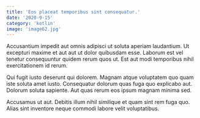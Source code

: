 ```yaml
---
title: 'Eos placeat temporibus sint consequatur.'
date: '2020-9-15'
category: 'kotlin'
image: 'image62.jpg'
---
```


Accusantium impedit aut omnis adipisci ut soluta aperiam laudantium. Ut excepturi maxime et aut aut ut dolor quibusdam esse. Laborum est vel tenetur consequuntur quidem rerum quos ut. Est aut modi temporibus nihil exercitationem id rerum.
 Qui fugit iusto deserunt qui dolorem. Magnam atque voluptatem quo quam iste soluta amet iusto. Consequatur dolorum quas fuga quo explicabo aut. Dolorum soluta sapiente. Aut quas rerum eos ipsum magnam minima sed.
 Accusamus ut aut. Debitis illum nihil similique et quam sint rem fuga quo. Alias sint inventore neque commodi labore velit voluptatibus.
